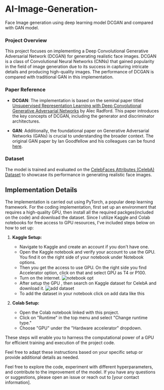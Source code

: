 # AI-Image-Generation-
Face Image generation using deep learning model DCGAN and compared with GAN model.

### Project Overview
This project focuses on implementing a Deep Convolutional Generative Adversarial Network (DCGAN) for generating realistic face images. DCGAN is a class of Convolutional Neural Networks (CNNs) that gained popularity in the field of image generation due to its success in capturing intricate details and producing high-quality images. The performance of DCGAN is compared with traditional GAN in this implementation.

### Paper Reference
- **DCGAN**: The implementation is based on the seminal paper titled [Unsupervised Representation Learning with Deep Convolutional Generative Adversarial Networks](https://arxiv.org/abs/1511.06434) by Alec Radford. This paper introduces the key concepts of DCGAN, including the generator and discriminator architectures.

- **GAN**: Additionally, the foundational paper on Generative Adversarial Networks (GANs) is crucial to understanding the broader context. The original GAN paper by Ian Goodfellow and his colleagues can be found [here](https://arxiv.org/abs/1406.2661).

### Dataset
The model is trained and evaluated on the [CelebFaces Attributes (CelebA) Dataset](https://mmlab.ie.cuhk.edu.hk/projects/CelebA.html) to showcase its performance in generating realistic face images.

## Implementation Details

The implementation is carried out using PyTorch, a popular deep learning framework. For the coding implementation, first set up an environment that requires a high-quality GPU, then install all the required packges(included on the code) and download the dataset. Since I utilize Kaggle and Colab notebooks for free access to GPU resources, I've included steps below on how to set up:

1. **Kaggle Setup:**
    - Navigate to Kaggle and create an account if you don't have one.
    - Open the Kaggle notebook and verify your account to use the GPU. You find it on the right side of your notebook under Notebook options.
    - Then you get the access to use GPU. On the right side you find Accelerator option, click on that and select GPU as T4 or P100.
    - Turn on the internet.
    ![notebook opt](https://github.com/Bushra1216/AI-Image-Generation-/assets/156702727/56e6b576-889d-4e9c-9b86-5fa3d2c2880b)
    - After setup the GPU , then search on Kaggle dataset for CelebA and download it.
      ![add dataset](https://github.com/Bushra1216/AI-Image-Generation-/assets/156702727/2660e4e4-280f-48c3-8e7d-66145cd23b5d)
    - To add the dataset in your notebook click on add data like this


      

2. **Colab Setup:**
    - Open the Colab notebook linked with this project.
    - Click on "Runtime" in the top menu and select "Change runtime type."
    - Choose "GPU" under the "Hardware accelerator" dropdown.

These steps will enable you to harness the computational power of a GPU for efficient training and execution of the project code.

Feel free to adapt these instructions based on your specific setup or provide additional details as needed.













Feel free to explore the code, experiment with different hyperparameters, and contribute to the improvement of the model. If you have any questions or suggestions, please open an issue or reach out to [your contact information].

